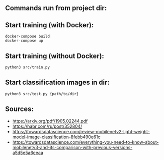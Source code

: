## Commands run from project dir:

## Start training (with Docker):
```
docker-compose build
docker-compose up
```

## Start training (without Docker):
```
python3 src/train.py
```

## Start classification images in dir:
```
python3 src/test.py {path/to/dir}
```

## Sources:
* https://arxiv.org/pdf/1905.02244.pdf
* https://habr.com/ru/post/352804/
* https://towardsdatascience.com/review-mobilenetv2-light-weight-model-image-classification-8febb490e61c
* https://towardsdatascience.com/everything-you-need-to-know-about-mobilenetv3-and-its-comparison-with-previous-versions-a5d5e5a6eeaa
